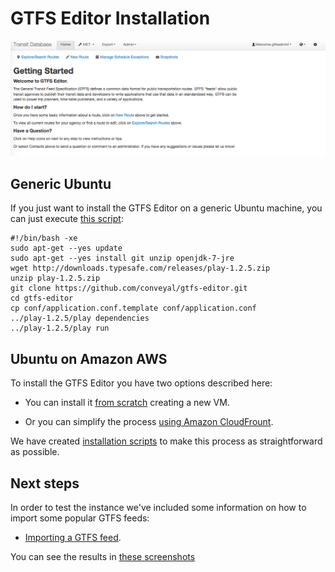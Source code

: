 # GTFS Editor Installation

![Editor Home](screenshots/GTFS_Editor___Home.png)

## Generic Ubuntu

If you just want to install the GTFS Editor on a generic Ubuntu machine, you can just execute [this script](cloudfront/install.sh):

```
#!/bin/bash -xe
sudo apt-get --yes update
sudo apt-get --yes install git unzip openjdk-7-jre
wget http://downloads.typesafe.com/releases/play-1.2.5.zip
unzip play-1.2.5.zip
git clone https://github.com/conveyal/gtfs-editor.git
cd gtfs-editor
cp conf/application.conf.template conf/application.conf
../play-1.2.5/play dependencies
../play-1.2.5/play run
```

## Ubuntu on Amazon AWS

To install the GTFS Editor you have two options described here:

* You can install it [from scratch](docs/Install.md) creating a new VM.

* Or you can simplify the process [using Amazon CloudFrount](docs/Install_CloudFront.md).

We have created [installation scripts](cloudfront/) to make this process as straightforward as possible.

## Next steps

In order to test the instance we've included some information on how to import some popular GTFS feeds:

* [Importing a GTFS feed](docs/Import.md).

You can see the results in [these screenshots](docs/Screenshots.md)
